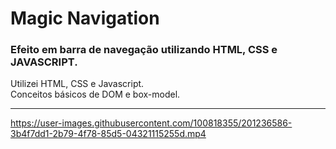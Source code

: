# Magic Navigation
### Efeito em barra de navegação utilizando HTML, CSS e JAVASCRIPT.
Utilizei HTML, CSS e Javascript.<br>
Conceitos básicos de DOM e box-model.
<hr>



https://user-images.githubusercontent.com/100818355/201236586-3b4f7dd1-2b79-4f78-85d5-04321115255d.mp4

